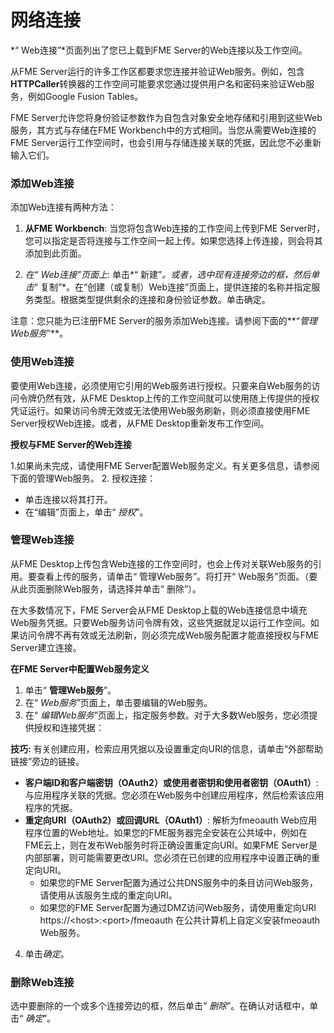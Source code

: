 # 网络连接 #

*“ Web连接”*页面列出了您已上载到FME Server的Web连接以及工作空间。

从FME Server运行的许多工作区都要求您连接并验证Web服务。例如，包含**HTTPCaller**转换器的工作空间可能要求您通过提供用户名和密码来验证Web服务，例如Google Fusion Tables。

FME Server允许您将身份验证参数作为自包含对象安全地存储和引用到这些Web服务，其方式与存储在FME Workbench中的方式相同。当您从需要Web连接的FME Server运行工作空间时，也会引用与存储连接关联的凭据，因此您不必重新输入它们。

### 添加Web连接 ###

添加Web连接有两种方法：

1. **从FME Workbench**: 当您将包含Web连接的工作空间上传到FME Server时，您可以指定是否将连接与工作空间一起上传。如果您选择上传连接，则会将其添加到此页面。

2. **在*“ Web连接”*页面上**: 单击*“ 新建”*。或者，选中现有连接旁边的框，然后单击*“ 复制”*。在“创建（或复制）Web连接”页面上，提供连接的名称并指定服务类型。根据类型提供剩余的连接和身份验证参数。单击确定。

注意：您只能为已注册FME Server的服务添加Web连接。请参阅下面的**“*管理Web服务*”**。

### 使用Web连接 ###

要使用Web连接，必须使用它引用的Web服务进行授权。只要来自Web服务的访问令牌仍然有效，从FME Desktop上传的工作空间就可以使用随上传提供的授权凭证运行。如果访问令牌无效或无法使用Web服务刷新，则必须直接使用FME Server授权Web连接。或者，从FME Desktop重新发布工作空间。

**授权与FME Server的Web连接**

1.如果尚未完成，请使用FME Server配置Web服务定义。有关更多信息，请参阅下面的管理Web服务。
2. 授权连接：
  - 单击连接以将其打开。
  - 在“编辑”页面上，单击“ *授权*”。


### 管理Web连接 ###

从FME Desktop上传包含Web连接的工作空间时，也会上传对关联Web服务的引用。要查看上传的服务，请单击“ 管理Web服务”。将打开“ Web服务”页面。（要从此页面删除Web服务，请选择并单击“ 删除”）。

在大多数情况下，FME Server会从FME Desktop上载的Web连接信息中填充Web服务凭据。只要Web服务访问令牌有效，这些凭据就足以运行工作空间。如果访问令牌不再有效或无法刷新，则必须完成Web服务配置才能直接授权与FME Server建立连接。

<!--To use the web services your connections reference, they must be registered with FME Server. There are two ways for this registration to occur:-->
**在FME Server中配置Web服务定义**
1. 单击“ **管理Web服务**”。
2. 在“ *Web服务*”页面上，单击要编辑的Web服务。
3. 在“ *编辑Web服务*”页面上，指定服务参数。对于大多数Web服务，您必须提供授权和连接凭据：

**技巧:** 有关创建应用，检索应用凭据以及设置重定向URI的信息，请单击“外部帮助链接”旁边的链接。

- **客户端ID和客户端密钥（OAuth2）或使用者密钥和使用者密钥（OAuth1）**: 与应用程序关联的凭据。您必须在Web服务中创建应用程序，然后检索该应用程序的凭据。
- **重定向URI（OAuth2）或回调URL（OAuth1）**: 解析为fmeoauth Web应用程序位置的Web地址。如果您的FME服务器完全安装在公共域中，例如在FME云上，则在发布Web服务时将正确设置重定向URI。如果FME Server是内部部署，则可能需要更改URI。您必须在已创建的应用程序中设置正确的重定向URI。
    + 如果您的FME Server配置为通过公共DNS服务中的条目访问Web服务，请使用从该服务生成的重定向URI。
    + 如果您的FME Server配置为通过DMZ访问Web服务，请使用重定向URI https://&lt;host&gt;:&lt;port&gt;/fmeoauth 在公共计算机上自定义安装fmeoauth Web服务。

4. 单击*确定*。

### 删除Web连接 ###

选中要删除的一个或多个连接旁边的框，然后单击“ *删除*”。在确认对话框中，单击“ *确定*”。
